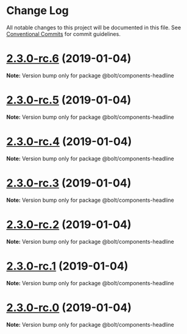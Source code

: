 # Change Log

All notable changes to this project will be documented in this file.
See [Conventional Commits](https://conventionalcommits.org) for commit guidelines.

# [2.3.0-rc.6](https://github.com/bolt-design-system/bolt/tree/master/packages/components/bolt-headline/compare/v2.3.0-rc.5...v2.3.0-rc.6) (2019-01-04)

**Note:** Version bump only for package @bolt/components-headline





# [2.3.0-rc.5](https://github.com/bolt-design-system/bolt/tree/master/packages/components/bolt-headline/compare/v2.3.0-rc.4...v2.3.0-rc.5) (2019-01-04)

**Note:** Version bump only for package @bolt/components-headline





# [2.3.0-rc.4](https://github.com/bolt-design-system/bolt/tree/master/packages/components/bolt-headline/compare/v2.3.0-rc.3...v2.3.0-rc.4) (2019-01-04)

**Note:** Version bump only for package @bolt/components-headline





# [2.3.0-rc.3](https://github.com/bolt-design-system/bolt/tree/master/packages/components/bolt-headline/compare/v2.3.0-rc.2...v2.3.0-rc.3) (2019-01-04)

**Note:** Version bump only for package @bolt/components-headline





# [2.3.0-rc.2](https://github.com/bolt-design-system/bolt/tree/master/packages/components/bolt-headline/compare/v2.3.0-rc.1...v2.3.0-rc.2) (2019-01-04)

**Note:** Version bump only for package @bolt/components-headline





# [2.3.0-rc.1](https://github.com/bolt-design-system/bolt/tree/master/packages/components/bolt-headline/compare/vv2.3.0-rc.0...v2.3.0-rc.1) (2019-01-04)

**Note:** Version bump only for package @bolt/components-headline





# [2.3.0-rc.0](https://github.com/bolt-design-system/bolt/tree/master/packages/components/bolt-headline/compare/v2.2.1...v2.3.0-rc.0) (2019-01-04)

**Note:** Version bump only for package @bolt/components-headline
